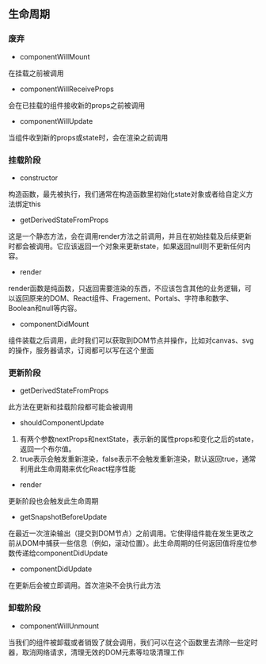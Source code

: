 ## 生命周期
### 废弃
- componentWillMount

在挂载之前被调用

- componentWillReceiveProps

会在已挂载的组件接收新的props之前被调用

- componentWillUpdate

当组件收到新的props或state时，会在渲染之前调用

### 挂载阶段
- constructor

构造函数，最先被执行，我们通常在构造函数里初始化state对象或者给自定义方法绑定this

- getDerivedStateFromProps

这是一个静态方法，会在调用render方法之前调用，并且在初始挂载及后续更新时都会被调用。它应该返回一个对象来更新state，如果返回null则不更新任何内容。

- render

render函数是纯函数，只返回需要渲染的东西，不应该包含其他的业务逻辑，可以返回原来的DOM、React组件、Fragement、Portals、字符串和数字、Boolean和null等内容。

- componentDidMount

组件装载之后调用，此时我们可以获取到DOM节点并操作，比如对canvas、svg的操作，服务器请求，订阅都可以写在这个里面

### 更新阶段
- getDerivedStateFromProps

此方法在更新和挂载阶段都可能会被调用

- shouldComponentUpdate

1. 有两个参数nextProps和nextState，表示新的属性props和变化之后的state，返回一个布尔值。
2. true表示会触发重新渲染，false表示不会触发重新渲染，默认返回true，通常利用此生命周期来优化React程序性能

- render

更新阶段也会触发此生命周期

- getSnapshotBeforeUpdate

在最近一次渲染输出（提交到DOM节点）之前调用。它使得组件能在发生更改之前从DOM中捕获一些信息（例如，滚动位置）。此生命周期的任何返回值将座位参数传递给componentDidUpdate

- componentDidUpdate

在更新后会被立即调用。首次渲染不会执行此方法

### 卸载阶段
- componentWillUnmount

当我们的组件被卸载或者销毁了就会调用，我们可以在这个函数里去清除一些定时器，取消网络请求，清理无效的DOM元素等垃圾清理工作  

